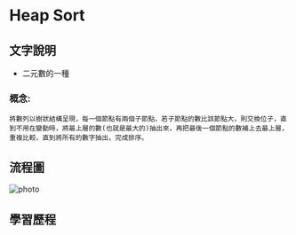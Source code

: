 # Heap Sort
## 文字說明
* 二元數的一種
### 概念:
    將數列以樹狀結構呈現，每一個節點有兩個子節點，若子節點的數比該節點大，則交換位子，直到不用在變動時，將最上層的數(也就是最大的)抽出來，再把最後一個節點的數補上去最上層，重複比較，直到將所有的數字抽出，完成排序。

## 流程圖
![photo](https://github.com/stopraining/LearningNote/blob/master/pic/HeapSort.jpeg)
## 學習歷程


